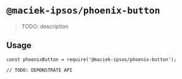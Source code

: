 # `@maciek-ipsos/phoenix-button`

> TODO: description

## Usage

```
const phoenixButton = require('@maciek-ipsos/phoenix-button');

// TODO: DEMONSTRATE API
```
